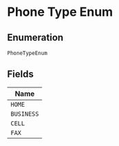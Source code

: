 
# Phone Type Enum

## Enumeration

`PhoneTypeEnum`

## Fields

| Name |
|  --- |
| `HOME` |
| `BUSINESS` |
| `CELL` |
| `FAX` |

